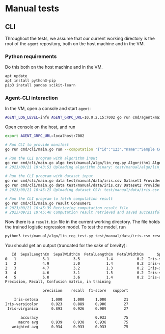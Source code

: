 # Manual tests

## CLI

Throughout the tests, we assume that our current working directory is the root of the `agent` repository, both on the host machine and in the VM.

### Python requirements

Do this both on the host machine and in the VM.

```sh
apt update
apt install python3-pip
pip3 install pandas scikit-learn
```

### Agent-CLI interaction

In the VM, open a console and start `agent`:

```sh
AGENT_LOG_LEVEL=info AGENT_GRPC_URL=10.0.2.15:7002 go run cmd/agent/main.go
```

Open console on the host, and run

```sh
export AGENT_GRPC_URL=localhost:7002

# Run CLI to provide manifest
go run cmd/cli/main.go run --computation '{"id":"123","name":"Sample Computation","description":"A sample computation","status":"Processing","owner":"John Doe","start_time":"2023-11-03T12:03:21.705171284+03:00","end_time":"2023-11-03T13:03:21.705171532+03:00","datasets":[{"provider":"Provider1","id":"Dataset1"},{"provider":"Provider2","id":"Dataset2"}],"algorithms":[{"provider":"AlgorithmProvider1","id":"Algorithm1"}],"result_consumers":["Consumer1","Consumer2"],"ttl":3600,"metadata":{"key1":"value1","key2":42}, "timeout": "2m"}'

# Run the CLI program with algorithm input
go run cmd/cli/main.go algo test/manual/algo/lin_reg.py Algorithm1 AlgorithmProvider1
# 2023/09/21 10:43:53 Uploading algorithm binary: test/manual/algo/lin_reg.py

# Run the CLI program with dataset input
go run cmd/cli/main.go data test/manual/data/iris.csv Dataset1 Provider1
go run cmd/cli/main.go data test/manual/data/iris.csv Dataset2 Provider2
# 2023/09/21 10:45:25 Uploading dataset CSV: test/manual/data/iris.csv

# Run the CLI program to fetch computation result
go run cmd/cli/main.go result Consumer1
# 2023/09/21 10:45:39 Retrieving computation result file
# 2023/09/21 10:45:40 Computation result retrieved and saved successfully!
```

Now there is a `result.bin` file in the current working directory. The file holds the trained logistic regression model. To test the model, run

```sh
python3 test/manual/algo/lin_reg_test.py test/manual/data/iris.csv result.bin
```

You should get an output (truncated for the sake of brevity):

```sh
   Id  SepalLengthCm  SepalWidthCm  PetalLengthCm  PetalWidthCm      Species
0   1            5.1           3.5            1.4           0.2  Iris-setosa
1   2            4.9           3.0            1.4           0.2  Iris-setosa
2   3            4.7           3.2            1.3           0.2  Iris-setosa
3   4            4.6           3.1            1.5           0.2  Iris-setosa
4   5            5.0           3.6            1.4           0.2  Iris-setosa
Precision, Recall, Confusion matrix, in training

                 precision    recall  f1-score   support

    Iris-setosa      1.000     1.000     1.000        21
Iris-versicolor      0.923     0.889     0.906        27
 Iris-virginica      0.893     0.926     0.909        27

       accuracy                          0.933        75
      macro avg      0.939     0.938     0.938        75
   weighted avg      0.934     0.933     0.933        75
```
